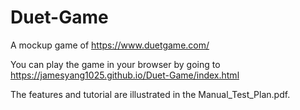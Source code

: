 # Duet-Game

A mockup game of https://www.duetgame.com/

You can play the game in your browser by going to https://jamesyang1025.github.io/Duet-Game/index.html

The features and tutorial are illustrated in the Manual_Test_Plan.pdf.
